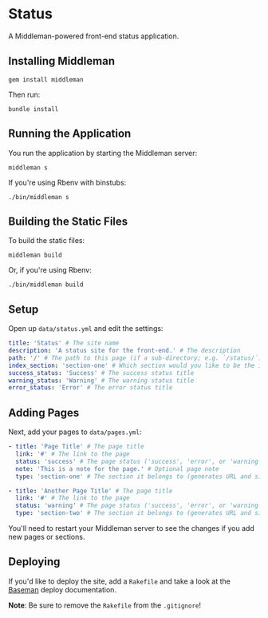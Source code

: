Status
======

A Middleman-powered front-end status application.

Installing Middleman
--------------------

```shell
gem install middleman
```

Then run:

```shell
bundle install
```

Running the Application
-----------------------

You run the application by starting the Middleman server:

```shell
middleman s
```

If you're using Rbenv with binstubs:

```shell
./bin/middleman s
```

Building the Static Files
-------------------------

To build the static files:

```shell
middleman build
```

Or, if you're using Rbenv:

```shell
./bin/middleman build
```

Setup
-----

Open up `data/status.yml` and edit the settings:

```yaml
title: 'Status' # The site name
description: 'A status site for the front-end.' # The description
path: '/' # The path to this page (if a sub-directory; e.g. `/status/`)
index_section: 'section-one' # Which section would you like to be the index
success_status: 'Success' # The success status title
warning_status: 'Warning' # The warning status title
error_status: 'Error' # The error status title
```

Adding Pages
------------

Next, add your pages to `data/pages.yml`:

```yaml
- title: 'Page Title' # The page title
  link: '#' # The link to the page
  status: 'success' # The page status ('success', 'error', or 'warning')
  note: 'This is a note for the page.' # Optional page note
  type: 'section-one' # The section it belongs to (generates URL and sidebar item)

- title: 'Another Page Title' # The page title
  link: '#' # The link to the page
  status: 'warning' # The page status ('success', 'error', or 'warning')
  type: 'section-two' # The section it belongs to (generates URL and sidebar item)
```

You'll need to restart your Middleman server to see the changes if you add new pages or sections.

Deploying
---------

If you'd like to deploy the site, add a `Rakefile` and take a look at the [Baseman](https://github.com/drewbarontini/baseman#deploying) deploy documentation.

**Note**: Be sure to remove the `Rakefile` from the `.gitignore`!
